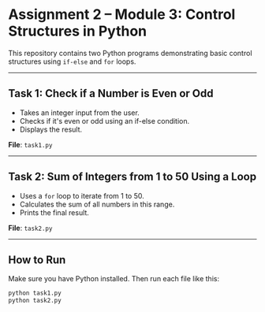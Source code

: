 # Assignment 2 – Module 3: Control Structures in Python

This repository contains two Python programs demonstrating basic control structures using `if-else` and `for` loops.

---

## Task 1: Check if a Number is Even or Odd
- Takes an integer input from the user.
- Checks if it's even or odd using an if-else condition.
- Displays the result.

**File**: `task1.py`

---

## Task 2: Sum of Integers from 1 to 50 Using a Loop
- Uses a `for` loop to iterate from 1 to 50.
- Calculates the sum of all numbers in this range.
- Prints the final result.

**File**: `task2.py`

---

## How to Run

Make sure you have Python installed. Then run each file like this:

```bash
python task1.py
python task2.py
